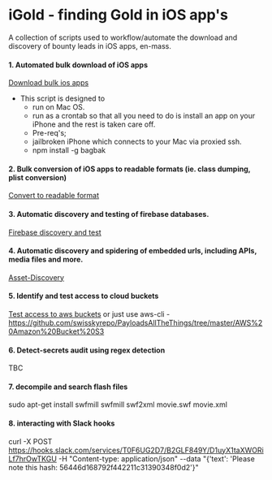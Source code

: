 # iGold - finding Gold in iOS app's
A collection of scripts used to workflow/automate the download and discovery of bounty leads in iOS apps, en-mass. 

#### 1. Automated bulk download of iOS apps
  [Download bulk ios apps](https://github.com/SherlocksHat/iGold/blob/master/scripts/1-iOS-bulk-regular-download.sh)
  * This script is designed to
    * run on Mac OS.
    * run as a crontab so that all you need to do is install an app on your iPhone and the rest is taken care off. 
    * Pre-req's; 
     * jailbroken iPhone which connects to your Mac via proxied ssh.
     * npm install -g bagbak
    
#### 2. Bulk conversion of iOS apps to readable formats (ie. class dumping, plist conversion)
  [Convert to readable format](https://github.com/SherlocksHat/iOSGraudit)
#### 3. Automatic discovery and testing of firebase databases. 
  [Firebase discovery and test](https://github.com/SherlocksHat/firebase-search-connect)
#### 4. Automatic discovery and spidering of embedded urls, including APIs, media files and more. 
  [Asset-Discovery](https://github.com/SherlocksHat/iOS-grep-master)
#### 5. Identify and test access to cloud buckets 
  [Test access to aws buckets](https://github.com/SherlocksHat/aws-s3-objects-test/)
  or just use aws-cli - https://github.com/swisskyrepo/PayloadsAllTheThings/tree/master/AWS%20Amazon%20Bucket%20S3
#### 6. Detect-secrets audit using regex detection
  TBC
#### 7. decompile and search flash files
sudo apt-get install swfmill
swfmill swf2xml movie.swf movie.xml

#### 8. interacting with Slack hooks
curl -X POST https://hooks.slack.com/services/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 -H "Content-type: application/json" --data "{'text': 'Please note this hash: 56446d168792f442211c31390348f0d2'}"

